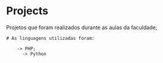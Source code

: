 # Projects
Projetos que foram realizados durante as aulas da faculdade;
  
    # As linguagens utilizadas foram:
        
        -> PHP;
          -> Python
